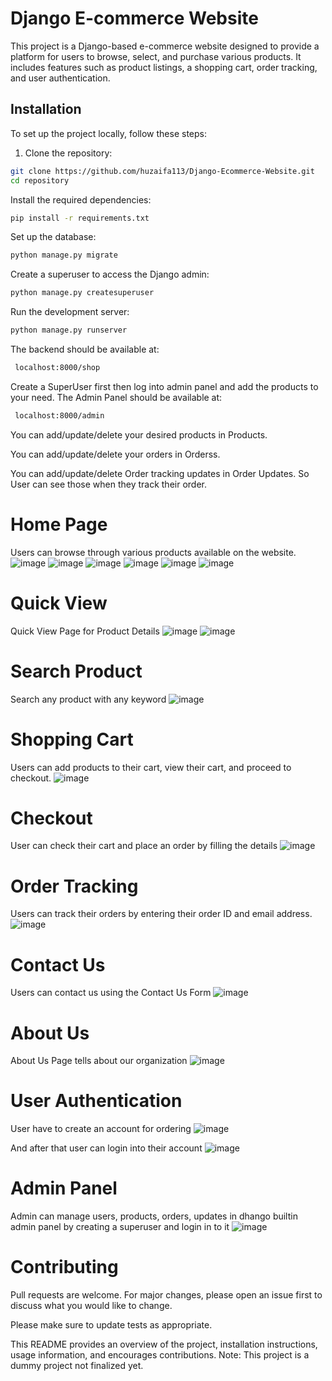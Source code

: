 # Django E-commerce Website

This project is a Django-based e-commerce website designed to provide a platform for users to browse, select, and purchase various products. It includes features such as product listings, a shopping cart, order tracking, and user authentication.

## Installation

To set up the project locally, follow these steps:

1. Clone the repository:

```bash
git clone https://github.com/huzaifa113/Django-Ecommerce-Website.git
cd repository
```

Install the required dependencies:
```bash
pip install -r requirements.txt
```
Set up the database:
```bash
python manage.py migrate
```
Create a superuser to access the Django admin:
```bash
python manage.py createsuperuser
```
Run the development server:
```bash
python manage.py runserver
```
The backend should be available at:
```bash
 localhost:8000/shop
```
 Create a SuperUser first then log into admin panel and add the products to your need.
The Admin Panel should be available at:
```bash
 localhost:8000/admin
```
You can add/update/delete your desired products in Products.

You can add/update/delete your orders in Orderss.

You can add/update/delete Order tracking updates in Order Updates. So User can see those when they track their order.



# Home Page
Users can browse through various products available on the website.
![image](https://github.com/user-attachments/assets/f0998a88-cb27-4c9a-8d1c-eaa95d7d67da)
![image](https://github.com/user-attachments/assets/962dd8ff-b7e4-45a3-961b-0c24b8b4060d)
![image](https://github.com/user-attachments/assets/9c78a2b1-2672-430a-8b1d-12c7b62fb488)
![image](https://github.com/user-attachments/assets/5a614c2b-ad6a-4b35-bf28-84534003c317)
![image](https://github.com/user-attachments/assets/4d041960-e05b-4b40-b2b4-e0ff120ad42e)
![image](https://github.com/user-attachments/assets/cb25949b-a3b7-4c86-a623-97065c6fa3a6)


# Quick View
Quick View Page for Product Details
![image](https://github.com/user-attachments/assets/d06a5632-c1db-4c78-9482-8e05d3d39657)
![image](https://github.com/user-attachments/assets/4291fb9e-8d40-49ec-9e7b-6b59c9c1aaf2)


# Search Product
Search any product with any keyword
![image](https://github.com/user-attachments/assets/51d32360-812c-4ae7-8112-03a8369c42e8)


# Shopping Cart
Users can add products to their cart, view their cart, and proceed to checkout.
![image](https://github.com/user-attachments/assets/0dfaa437-d98d-4ce3-9b38-a8a8bf479e6b)

# Checkout
User can check their cart and place an order by filling the details
![image](https://github.com/user-attachments/assets/4f8b7471-183c-421e-9b52-4bc29c11d0f9)

# Order Tracking
Users can track their orders by entering their order ID and email address.
![image](https://github.com/user-attachments/assets/01497b1c-18f2-4bf7-9ea3-5f070e88fb3c)

# Contact Us 
Users can contact us using the Contact Us Form
![image](https://github.com/user-attachments/assets/a7c36444-1e88-42c7-93b6-80ea50b43017)


# About Us
About Us Page tells about our organization
![image](https://github.com/user-attachments/assets/e0407b4f-e905-4518-938f-610a692811e9)

# User Authentication
User have to create an account for ordering
![image](https://github.com/user-attachments/assets/641ab93d-9823-4872-84d2-291431157043)

And after that user can login into their account
![image](https://github.com/user-attachments/assets/7087e885-cc9f-4080-bac0-fa9b8d01aa6b)

# Admin Panel
Admin can manage users, products, orders, updates in dhango builtin admin panel by creating a superuser and login in to it
![image](https://github.com/user-attachments/assets/8fedbb2c-c354-462a-a084-4569d0dc76d1)


# Contributing
Pull requests are welcome. For major changes, please open an issue first to discuss what you would like to change.

Please make sure to update tests as appropriate.

This README provides an overview of the project, installation instructions, usage information, and encourages contributions.
Note: This project is a dummy project not finalized yet.
